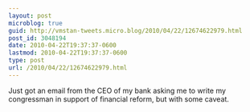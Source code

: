 ```yaml
---
layout: post
microblog: true
guid: http://vmstan-tweets.micro.blog/2010/04/22/12674622979.html
post_id: 3048194
date: 2010-04-22T19:37:37-0600
lastmod: 2010-04-22T19:37:37-0600
type: post
url: /2010/04/22/12674622979.html
---
```

Just got an email from the CEO of my bank asking me to write my congressman in support of financial reform, but with some caveat.
